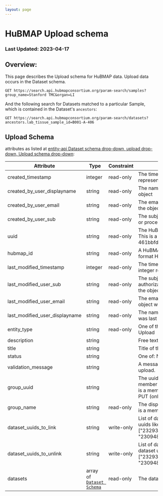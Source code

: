 ```yaml
---
layout: page
---
```


# HuBMAP Upload schema

### Last Updated: 2023-04-17

## Overview:
This page describes the Upload schema for HuBMAP data. Upload data occurs in the Dataset schema.
```
GET https://search.api.hubmapconsortium.org/param-search/samples?group_name=Stanford TMC&organ=LI
```

And the following search for Datasets matched to a particular Sample, which is contained in the Dataset's `ancestors`:
```
GET https://search.api.hubmapconsortium.org/param-search/datasets?ancestors.lab_tissue_sample_id=B001-A-406
```

## Upload Schema
attributes as listed at [entity-api Dataset schema drop-down, upload drop-down, Upload schema drop-down](https://smart-api.info/ui/0065e419668f3336a40d1f5ab89c6ba3):

| Attribute                      | Type                                               | Constraint | Description                                                                                                                                                                                                                                         |
|--------------------------------|----------------------------------------------------|------------|-----------------------------------------------------------------------------------------------------------------------------------------------------------------------------------------------------------------------------------------------------|
| created_timestamp              | integer                                            | read-only  | The timestamp of when the node was created. The format is an integer representing milliseconds since midnight Jan 1, 1970                                                                                                                           |
| created_by_user_displayname    | string                                             | read-only  | The name of the person or process authenticated when creating the object                                                                                                                                                                            |
| created_by_user_email          | string                                             | read-only  | The email address of the person or process authenticated when creating the object.                                                                                                                                                                  |
| created_by_user_sub            | string                                             | read-only  | The subject id as provided by the authorization mechanism for the person or process authenticated when creating the object.                                                                                                                         |
| uuid                           | string                                             | read-only  | The HuBMAP unique identifier, intended for internal software use only. This is a 32 digit hexadecimal uuid e.g. 461bbfdc353a2673e381f632510b0f17                                                                                                    |
| hubmap_id                      | string                                             | read-only  | A HuBMAP Consortium wide unique identifier randomly generated in the format HBM###.ABCD.### for every entity.                                                                                                                                       |
| last_modified_timestamp        | integer                                            | read-only  | The timestamp of when the object was last modified. The format is an integer representing milliseconds since midnight, Jan 1, 1970                                                                                                                  |
| last_modified_user_sub         | string                                             | read-only  | The subject id of the user who last modified the entity as provided by the authorization mechanism for the person or process authenticated when the object was modified.                                                                            |
| last_modified_user_email       | string                                             | read-only  | The email address of the person or process which authenticated when the object was last modified.                                                                                                                                                   |
| last_modified_user_displayname | string                                             | read-only  | The name of the person or process which authenticated when the object was last modified.                                                                                                                                                            |
| entity_type                    | string                                             | read-only  | One of the normalized entity types: Dataset, Collection, Sample, Donor, Upload                                                                                                                                                                      |
| description                    | string                                             |            | Free text description of the data being submitted.                                                                                                                                                                                                  |
| title                          | string                                             |            | Title of the datasets, a sentence or less                                                                                                                                                                                                           |
| status                         | string                                             |            | One of: New, Valid, Invalid, Error, Submitted                                                                                                                                                                                                       |
| validation_message             | string                                             |            | A message from the validation tools describing what is invalid with the upload.                                                                                                                                                                     |
| group_uuid                     | string                                             |            | The uuid of Globus group which the user who created this entity is a member of. This is required on Create/POST if the user creating the Donor is a member of more than one write group. This property cannot be set via PUT (only on Create/POST). |
| group_name                     | string                                             | read-only  | The displayname of Globus group which the user who created this entity is a member of                                                                                                                                                               |
| dataset_uuids_to_link          | string                                             | write-only | List of datasets to add to the Upload. Provide as a json array of the dataset uuids like: ["232934234234234234234270c0ea6c51d604a850558ef2247d0b4", "230948203482234234234a57bfe9c056d08a0f8e6cd612baa3bfa"]                                        |
| dataset_uuids_to_unlink        | string                                             | write-only | List of datasets to remove from a Upload. Provide as a json array of the dataset uuids like: ["232934234234234234234270c0ea6c51d604a850558ef2247d0b4", "230948203482234234234a57bfe9c056d08a0f8e6cd612baa3bfa"]                                     |
| datasets                       | array of [`Dataset Schema`](./schema-dataset.html) | read-only  | The datasets that are contained in this Upload.                                                                                                                                                                                                     |

